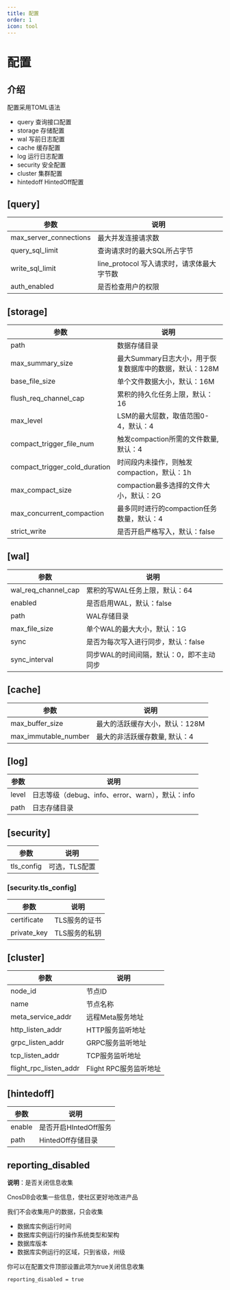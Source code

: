 ```yaml
---
title: 配置
order: 1
icon: tool
---
```


# 配置

## 介绍

配置采用TOML语法

- query 查询接口配置
- storage 存储配置
- wal 写前日志配置
- cache 缓存配置
- log 运行日志配置
- security 安全配置
- cluster 集群配置
- hintedoff HintedOff配置

## [query]

| 参数                   | 说明                                       |
| ---------------------- | ------------------------------------------ |
| max_server_connections | 最大并发连接请求数                         |
| query_sql_limit        | 查询请求时的最大SQL所占字节                |
| write_sql_limit        | line_protocol 写入请求时，请求体最大字节数 |
| auth_enabled           | 是否检查用户的权限                         |

## [storage]

| 参数                 | 说明                                     |
| -------------------- |----------------------------------------|
| path                 | 数据存储目录                             |
| max_summary_size     | 最大Summary日志大小，用于恢复数据库中的数据，默认：128M |
| base_file_size | 单个文件数据大小，默认：16M |
| flush_req_channel_cap | 累积的持久化任务上限，默认：16 |
| max_level | LSM的最大层数，取值范围0-4，默认：4 |
| compact_trigger_file_num | 触发compaction所需的文件数量, 默认：4     |
| compact_trigger_cold_duration | 时间段内未操作，则触发compaction，默认：1h |
| max_compact_size     | compaction最多选择的文件大小，默认：2G |
| max_concurrent_compaction | 最多同时进行的compaction任务数量，默认：4 |
| strict_write     | 是否开启严格写入，默认：false                     |

## [wal]

| 参数    | 说明 |
| ------- | ---- |
| wal_req_channel_cap | 累积的写WAL任务上限，默认：64 |
| enabled | 是否启用WAL，默认：false     |
| path    | WAL存储目录 |
| max_file_size | 单个WAL的最大大小，默认：1G |
| sync    | 是否为每次写入进行同步，默认：false |
| sync_interval | 同步WAL的时间间隔，默认：0，即不主动同步 |

## [cache]

| 参数                 | 说明 |
| -------------------- | ---- |
| max_buffer_size      |  最大的活跃缓存大小，默认：128M  |
| max_immutable_number | 最大的非活跃缓存数量, 默认：4 |

## [log]

| 参数  | 说明 |
| ----- | ---- |
| level |  日志等级（debug、info、error、warn），默认：info   |
| path  |  日志存储目录  |

## [security]
| 参数 | 说明       |
| ---  |----------|
| tls_config | 可选，TLS配置 |

### [security.tls_config]
|参数 | 说明       |
|---|----------|
|certificate| TLS服务的证书 |
|private_key| TLS服务的私钥 |

## [cluster]

| 参数                   | 说明                   |
| ---------------------- | ---------------------- |
| node_id                | 节点ID                 |
| name                   | 节点名称               |
| meta_service_addr      | 远程Meta服务地址       |
| http_listen_addr       | HTTP服务监听地址       |
| grpc_listen_addr       | GRPC服务监听地址       |
| tcp_listen_addr        | TCP服务监听地址        |
| flight_rpc_listen_addr | Flight RPC服务监听地址 |

## [hintedoff]

| 参数   | 说明                  |
| ------ | --------------------- |
| enable | 是否开启HIntedOff服务 |
| path   | HintedOff存储目录     |

## reporting_disabled

**说明**：是否关闭信息收集

CnosDB会收集一些信息，使社区更好地改进产品

我们不会收集用户的数据，只会收集

- 数据库实例运行时间
- 数据库实例运行的操作系统类型和架构
- 数据库版本
- 数据库实例运行的区域，只到省级，州级

你可以在配置文件顶部设置此项为true关闭信息收集
```
reporting_disabled = true
```

